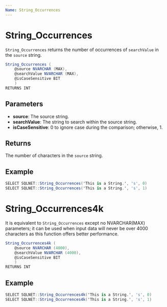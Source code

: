 ```yaml
---
Name: String_Occurrences
---
```


# String_Occurrences

`String_Occurrences` returns the number of occurrences of `searchValue` in the `source` string.

```csharp
String_Occurrences (
	@source NVARCHAR (MAX),
	@searchValue NVARCHAR (MAX),
	@isCaseSensitive BIT
	)
RETURNS INT
```

## Parameters

  - **source**: The source string.
  - **searchValue**: The string to search within the source string.
  - **isCaseSensitive**: 0 to ignore case during the comparison; otherwise, 1.

## Returns

The number of characters in the `source` string.

## Example

```csharp
SELECT SQLNET::String_Occurrences('This is a String.', 's', 0)
SELECT SQLNET::String_Occurrences('This is a String.', 's', 1)
```

# String_Occurrences4k

It is equivalent to `String_Occurrences` except no NVARCHAR(MAX) parameters; it can be used when input data will never be over 4000 characters as this function offers better performance.

```csharp
String_Occurrences4k (
	@source NVARCHAR (4000),
	@searchValue NVARCHAR (4000),
	@isCaseSensitive BIT
	)
RETURNS INT
```

## Example

```csharp
SELECT SQLNET::String_Occurrences4k('This is a String.', 's', 0)
SELECT SQLNET::String_Occurrences4k('This is a String.', 's', 1)
```